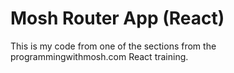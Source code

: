 # Mosh Router App (React)
This is my code from one of the sections from the programmingwithmosh.com React training.
